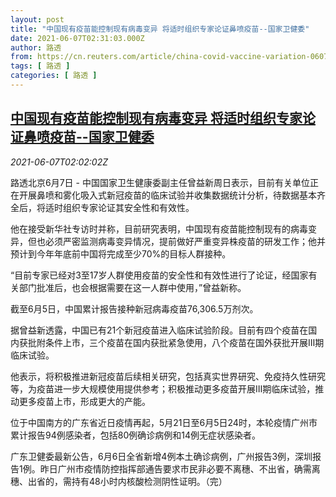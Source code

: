 ```yaml
---
layout: post
title: "中国现有疫苗能控制现有病毒变异 将适时组织专家论证鼻喷疫苗--国家卫健委"
date: 2021-06-07T02:31:03.000Z
author: 路透
from: https://cn.reuters.com/article/china-covid-vaccine-variation-0607-idCNKCS2DJ04Y
tags: [ 路透 ]
categories: [ 路透 ]
---
```

<!--1623033063000-->
[中国现有疫苗能控制现有病毒变异 将适时组织专家论证鼻喷疫苗--国家卫健委](https://cn.reuters.com/article/china-covid-vaccine-variation-0607-idCNKCS2DJ04Y)
------

<div>
<div><i>2021-06-07T02:02:02Z</i></div><p>路透北京6月7日 - 中国国家卫生健康委副主任曾益新周日表示，目前有关单位正在开展鼻喷和雾化吸入式新冠疫苗的临床试验并收集数据统计分析，待数据基本齐全后，将适时组织专家论证其安全性和有效性。</p><p>他在接受新华社专访时并称，目前研究表明，中国现有疫苗能控制现有的病毒变异，但也必须严密监测病毒变异情况，提前做好严重变异株疫苗的研发工作；他并预计到今年年底前中国将完成至少70%的目标人群接种。</p><p>“目前专家已经对3至17岁人群使用疫苗的安全性和有效性进行了论证，经国家有关部门批准后，也会根据需要在这一人群中使用，”曾益新称。</p><p>截至6月5日，中国累计报告接种新冠病毒疫苗76,306.5万剂次。</p><p>据曾益新透露，中国已有21个新冠疫苗进入临床试验阶段。目前有四个疫苗在国内获批附条件上市，三个疫苗在国内获批紧急使用，八个疫苗在国外获批开展Ⅲ期临床试验。</p><p>他表示，将积极推进新冠疫苗后续相关研究，包括真实世界研究、免疫持久性研究等，为疫苗进一步大规模使用提供参考；积极推动更多疫苗开展Ⅲ期临床试验，推动更多疫苗上市，形成更大的产能。</p><p>位于中国南方的广东省近日疫情再起，5月21日至6月5日24时，本轮疫情广州市累计报告94例感染者，包括80例确诊病例和14例无症状感染者。</p><p>广东卫健委最新公告，6月6日全省新增4例本土确诊病例，广州报告3例，深圳报告1例。昨日广州市疫情防控指挥部通告要求市民非必要不离穗、不出省，确需离穗、出省的，需持有48小时内核酸检测阴性证明。（完）</p>
</div>
